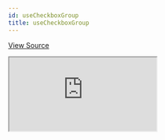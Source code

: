 ```yaml
---
id: useCheckboxGroup
title: useCheckboxGroup
---
```


[View Source](https://github.com/pankod/refine/tree/master/examples/field/useCheckboxGroup)

<iframe src="https://codesandbox.io/embed/refine-use-checkbox-group-example-2sijn?autoresize=1&fontsize=14&module=%2Fsrc%2Fpages%2Fposts%2Fedit.tsx&theme=dark&view=preview"
    style={{width: "100%", height:"80vh", border: "0px", borderRadius: "8px", overflow:"hidden"}}
    title="refine-use-checkbox-group-example"
    allow="accelerometer; ambient-light-sensor; camera; encrypted-media; geolocation; gyroscope; hid; microphone; midi; payment; usb; vr; xr-spatial-tracking"
    sandbox="allow-forms allow-modals allow-popups allow-presentation allow-same-origin allow-scripts"
></iframe>